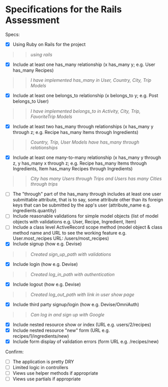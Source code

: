 # Specifications for the Rails Assessment

Specs:
- [x] Using Ruby on Rails for the project 
>>_using rails_
- [x] Include at least one has_many relationship (x has_many y; e.g. User has_many Recipes) 
>>_I have implemented has_many in User, Country, City, Trip Models_
- [x] Include at least one belongs_to relationship (x belongs_to y; e.g. Post belongs_to User)
>>_I have implemented belongs_to in Activity, City, Trip, FavoriteTrip Models_
- [x] Include at least two has_many through relationships (x has_many y through z; e.g. Recipe has_many Items through Ingredients)
>>_Country, Trip, User Models have has_many through relationships_
- [x] Include at least one many-to-many relationship (x has_many y through z, y has_many x through z; e.g. Recipe has_many Items through Ingredients, Item has_many Recipes through Ingredients)
>>_City has many Users through Trips and Users has many Cities through trips_
- [ ] The "through" part of the has_many through includes at least one user submittable attribute, that is to say, some attribute other than its foreign keys that can be submitted by the app's user (attribute_name e.g. ingredients.quantity)
- [ ] Include reasonable validations for simple model objects (list of model objects with validations e.g. User, Recipe, Ingredient, Item)
- [ ] Include a class level ActiveRecord scope method (model object & class method name and URL to see the working feature e.g. User.most_recipes URL: /users/most_recipes)
- [x] Include signup (how e.g. Devise)
>>_Created sign_up_path with validations_
- [x] Include login (how e.g. Devise)
>>_Created log_in_path with authentication_
- [x] Include logout (how e.g. Devise)
>>_Created log_out_path with link in user show page_
- [x] Include third party signup/login (how e.g. Devise/OmniAuth)
>>_Can log in and sign up with Google_
- [x] Include nested resource show or index (URL e.g. users/2/recipes)
- [x] Include nested resource "new" form (URL e.g. recipes/1/ingredients/new)
- [x] Include form display of validation errors (form URL e.g. /recipes/new)

Confirm:
- [ ] The application is pretty DRY
- [ ] Limited logic in controllers
- [ ] Views use helper methods if appropriate
- [ ] Views use partials if appropriate
